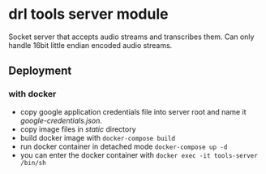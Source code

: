 # drl tools server module

Socket server that accepts audio streams and transcribes them. Can only handle 16bit little endian encoded audio streams.

## Deployment

### with docker

* copy google application credentials file into server root and name it *google-credentials.json*.
* copy image files in *static* directory
* build docker image with `docker-compose build`
* run docker container in detached mode `docker-compose up -d`
* you can enter the docker container with `docker exec -it tools-server /bin/sh`